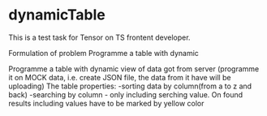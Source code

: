 # dynamicTable
This is a test task for Tensor on TS frontent developer. 

Formulation of problem
Programme a table with dynamic 


Programme a table with dynamic view of data got from server (programme it on MOCK data, i.e. create JSON file, the data from it have will be uploading)
The table properties:
  -sorting data by column(from a to z and back)
  -searching by column - only including serching value. On found results including values have to be marked by yellow color
